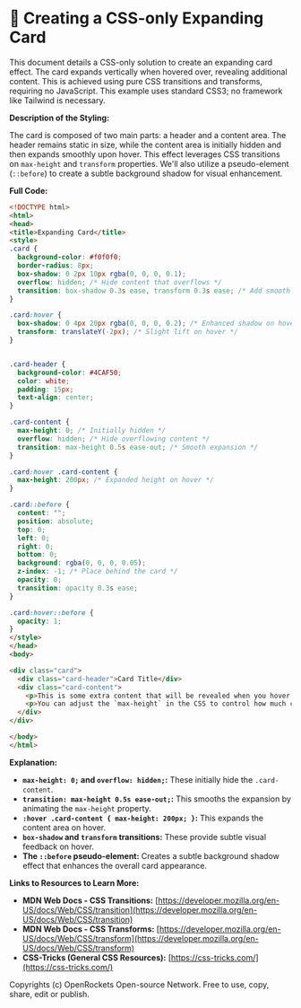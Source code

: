 # 🐞 Creating a CSS-only Expanding Card


This document details a CSS-only solution to create an expanding card effect.  The card expands vertically when hovered over, revealing additional content.  This is achieved using pure CSS transitions and transforms, requiring no JavaScript.  This example uses standard CSS3; no framework like Tailwind is necessary.

**Description of the Styling:**

The card is composed of two main parts: a header and a content area.  The header remains static in size, while the content area is initially hidden and then expands smoothly upon hover. This effect leverages CSS transitions on `max-height` and `transform` properties. We'll also utilize a pseudo-element (`::before`) to create a subtle background shadow for visual enhancement.

**Full Code:**

```html
<!DOCTYPE html>
<html>
<head>
<title>Expanding Card</title>
<style>
.card {
  background-color: #f0f0f0;
  border-radius: 8px;
  box-shadow: 0 2px 10px rgba(0, 0, 0, 0.1);
  overflow: hidden; /* Hide content that overflows */
  transition: box-shadow 0.3s ease, transform 0.3s ease; /* Add smooth transitions */
}

.card:hover {
  box-shadow: 0 4px 20px rgba(0, 0, 0, 0.2); /* Enhanced shadow on hover */
  transform: translateY(-2px); /* Slight lift on hover */
}


.card-header {
  background-color: #4CAF50;
  color: white;
  padding: 15px;
  text-align: center;
}

.card-content {
  max-height: 0; /* Initially hidden */
  overflow: hidden; /* Hide overflowing content */
  transition: max-height 0.5s ease-out; /* Smooth expansion */
}

.card:hover .card-content {
  max-height: 200px; /* Expanded height on hover */
}

.card::before {
  content: "";
  position: absolute;
  top: 0;
  left: 0;
  right: 0;
  bottom: 0;
  background: rgba(0, 0, 0, 0.05);
  z-index: -1; /* Place behind the card */
  opacity: 0;
  transition: opacity 0.3s ease;
}

.card:hover::before {
  opacity: 1;
}
</style>
</head>
<body>

<div class="card">
  <div class="card-header">Card Title</div>
  <div class="card-content">
    <p>This is some extra content that will be revealed when you hover over the card.  It's a simple and effective way to add some interactivity without needing JavaScript.</p>
    <p>You can adjust the `max-height` in the CSS to control how much content is revealed.</p>
  </div>
</div>

</body>
</html>
```

**Explanation:**

* **`max-height: 0;` and `overflow: hidden;`:**  These initially hide the `.card-content`.
* **`transition: max-height 0.5s ease-out;`:**  This smooths the expansion by animating the `max-height` property.
* **`:hover .card-content { max-height: 200px; }`:** This expands the content area on hover.
* **`box-shadow` and `transform` transitions:** These provide subtle visual feedback on hover.
* **The `::before` pseudo-element:** Creates a subtle background shadow effect that enhances the overall card appearance.


**Links to Resources to Learn More:**

* **MDN Web Docs - CSS Transitions:** [https://developer.mozilla.org/en-US/docs/Web/CSS/transition](https://developer.mozilla.org/en-US/docs/Web/CSS/transition)
* **MDN Web Docs - CSS Transforms:** [https://developer.mozilla.org/en-US/docs/Web/CSS/transform](https://developer.mozilla.org/en-US/docs/Web/CSS/transform)
* **CSS-Tricks (General CSS Resources):** [https://css-tricks.com/](https://css-tricks.com/)


Copyrights (c) OpenRockets Open-source Network. Free to use, copy, share, edit or publish.

